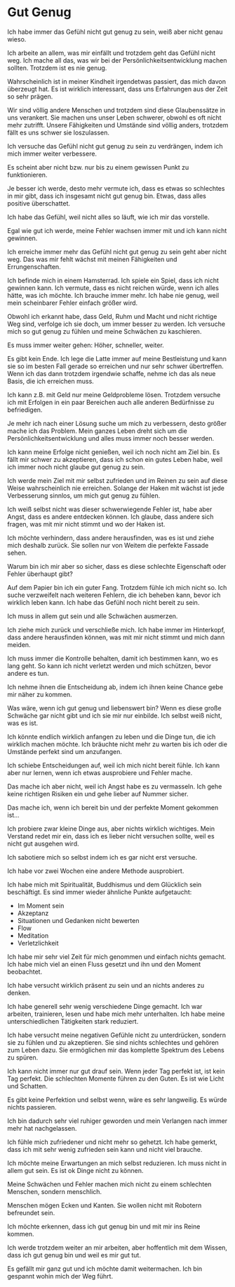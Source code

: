 # Gut Genug

Ich habe immer das Gefühl nicht gut genug zu sein, weiß aber nicht genau wieso.

Ich arbeite an allem, was mir einfällt und trotzdem geht das Gefühl nicht weg. Ich mache all das, was wir bei der Persönlichkeitsentwicklung machen sollten. Trotzdem ist es nie genug.

Wahrscheinlich ist in meiner Kindheit irgendetwas passiert, das mich davon überzeugt hat. Es ist wirklich interessant, dass uns Erfahrungen aus der Zeit so sehr prägen.

Wir sind völlig andere Menschen und trotzdem sind diese Glaubenssätze in uns verankert. Sie machen uns unser Leben schwerer, obwohl es oft nicht mehr zutrifft. Unsere Fähigkeiten und Umstände sind völlig anders, trotzdem fällt es uns schwer sie loszulassen.

Ich versuche das Gefühl nicht gut genug zu sein zu verdrängen, indem ich mich immer weiter verbessere.

Es scheint aber nicht bzw. nur bis zu einem gewissen Punkt zu funktionieren.

Je besser ich werde, desto mehr vermute ich, dass es etwas so schlechtes in mir gibt, dass ich insgesamt nicht gut genug bin. Etwas, dass alles positive überschattet.

Ich habe das Gefühl, weil nicht alles so läuft, wie ich mir das vorstelle.

Egal wie gut ich werde, meine Fehler wachsen immer mit und ich kann nicht gewinnen.

Ich erreiche immer mehr das Gefühl nicht gut genug zu sein geht aber nicht weg. Das was mir fehlt wächst mit meinen Fähigkeiten und Errungenschaften.

Ich befinde mich in einem Hamsterrad. Ich spiele ein Spiel, dass ich nicht gewinnen kann. Ich vermute, dass es nicht reichen würde, wenn ich alles hätte, was ich möchte. Ich brauche immer mehr. Ich habe nie genug, weil mein scheinbarer Fehler einfach größer wird.

Obwohl ich erkannt habe, dass Geld, Ruhm und Macht und nicht richtige Weg sind, verfolge ich sie doch, um immer besser zu werden. Ich versuche mich so gut genug zu fühlen und meine Schwächen zu kaschieren.

Es muss immer weiter gehen: Höher, schneller, weiter. 

Es gibt kein Ende. Ich lege die Latte immer auf meine Bestleistung und kann sie so im besten Fall gerade so erreichen und nur sehr schwer übertreffen. Wenn ich das dann trotzdem irgendwie schaffe, nehme ich das als neue Basis, die ich erreichen muss.

Ich kann z.B. mit Geld nur meine Geldprobleme lösen. Trotzdem versuche ich mit Erfolgen in ein paar Bereichen auch alle anderen Bedürfnisse zu befriedigen.

Je mehr ich nach einer Lösung suche um mich zu verbessern, desto größer mache ich das Problem. Mein ganzes Leben dreht sich um die Persönlichkeitsentwicklung und alles muss immer noch besser werden.

Ich kann meine Erfolge nicht genießen, weil ich noch nicht am Ziel bin. Es fällt mir schwer zu akzeptieren, dass ich schon ein gutes Leben habe, weil ich immer noch nicht glaube gut genug zu sein.

Ich werde mein Ziel mit mir selbst zufrieden und im Reinen zu sein auf diese Weise wahrscheinlich nie erreichen. Solange der Haken mit wächst ist jede Verbesserung sinnlos, um mich gut genug zu fühlen.

Ich weiß selbst nicht was dieser schwerwiegende Fehler ist, habe aber Angst, dass es andere entdecken können. Ich glaube, dass andere sich fragen, was mit mir nicht stimmt und wo der Haken ist.

Ich möchte verhindern, dass andere herausfinden, was es ist und ziehe mich deshalb zurück. Sie sollen nur von Weitem die perfekte Fassade sehen.

Warum bin ich mir aber so sicher, dass es diese schlechte Eigenschaft oder Fehler überhaupt gibt?

Auf dem Papier bin ich ein guter Fang. Trotzdem fühle ich mich nicht so. Ich suche verzweifelt nach weiteren Fehlern, die ich beheben kann, bevor ich wirklich leben kann. Ich habe das Gefühl noch nicht bereit zu sein.

Ich muss in allem gut sein und alle Schwächen ausmerzen.

Ich ziehe mich zurück und verschließe mich. Ich habe immer im Hinterkopf, dass andere herausfinden können, was mit mir nicht stimmt und mich dann meiden.

Ich muss immer die Kontrolle behalten, damit ich bestimmen kann, wo es lang geht. So kann ich nicht verletzt werden und mich schützen, bevor andere es tun.

Ich nehme ihnen die Entscheidung ab, indem ich ihnen keine Chance gebe mir näher zu kommen.

Was wäre, wenn ich gut genug und liebenswert bin? Wenn es diese große Schwäche gar nicht gibt und ich sie mir nur einbilde. Ich selbst weiß nicht, was es ist.

Ich könnte endlich wirklich anfangen zu leben und die Dinge tun, die ich wirklich machen möchte. Ich bräuchte nicht mehr zu warten bis ich oder die Umstände perfekt sind um anzufangen.

Ich schiebe Entscheidungen auf, weil ich mich nicht bereit fühle. Ich kann aber nur lernen, wenn ich etwas ausprobiere und Fehler mache.

Das mache ich aber nicht, weil ich Angst habe es zu vermasseln. Ich gehe keine richtigen Risiken ein und gehe lieber auf Nummer sicher.

Das mache ich, wenn ich bereit bin und der perfekte Moment gekommen ist…

Ich probiere zwar kleine Dinge aus, aber nichts wirklich wichtiges. Mein Verstand redet mir ein, dass ich es lieber nicht versuchen sollte, weil es nicht gut ausgehen wird.

Ich sabotiere mich so selbst indem ich es gar nicht erst versuche.

Ich  habe vor zwei Wochen eine andere Methode ausprobiert. 

Ich habe mich mit Spiritualität, Buddhismus und dem Glücklich sein beschäftigt. Es sind immer wieder ähnliche Punkte aufgetaucht:

- Im Moment sein
- Akzeptanz
- Situationen und Gedanken nicht bewerten
- Flow
- Meditation
- Verletzlichkeit
    
Ich habe mir sehr viel Zeit für mich genommen und einfach nichts gemacht. Ich habe mich viel an einen Fluss gesetzt und ihn und den Moment beobachtet.

Ich habe versucht wirklich präsent zu sein und an nichts anderes zu denken.

Ich habe generell sehr wenig verschiedene Dinge gemacht. Ich war arbeiten, trainieren, lesen und habe mich mehr unterhalten. Ich habe meine unterschiedlichen Tätigkeiten stark reduziert.

Ich habe versucht meine negativen Gefühle nicht zu unterdrücken, sondern sie zu fühlen und zu akzeptieren. Sie sind nichts schlechtes und gehören zum Leben dazu. Sie ermöglichen mir das komplette Spektrum des Lebens zu spüren.

Ich kann nicht immer nur gut drauf sein. Wenn jeder Tag perfekt ist, ist kein Tag perfekt. Die schlechten Momente führen zu den Guten. Es ist wie Licht und Schatten.

Es gibt keine Perfektion und selbst wenn, wäre es sehr langweilig. Es würde nichts passieren.

Ich bin dadurch sehr viel ruhiger geworden und mein Verlangen nach immer mehr hat nachgelassen.

Ich fühle mich zufriedener und nicht mehr so gehetzt. Ich habe gemerkt, dass ich mit sehr wenig zufrieden sein kann und nicht viel brauche.

Ich möchte meine Erwartungen an mich selbst reduzieren. Ich muss nicht in allem gut sein. Es ist ok Dinge nicht zu können.

Meine Schwächen und Fehler machen mich nicht zu einem schlechten Menschen, sondern menschlich.

Menschen mögen Ecken und Kanten. Sie wollen nicht mit Robotern befreundet sein.

Ich möchte erkennen, dass ich gut genug bin und mit mir ins Reine kommen.

Ich werde trotzdem weiter an mir arbeiten, aber hoffentlich mit dem Wissen, dass ich gut genug bin und weil es mir gut tut.

Es gefällt mir ganz gut und ich möchte damit weitermachen. Ich bin gespannt wohin mich der Weg führt.
